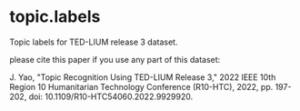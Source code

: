 # topic.labels
Topic labels for TED-LIUM release 3 dataset.

please cite this paper if you use any part of this dataset:

J. Yao, "Topic Recognition Using TED-LIUM Release 3," 2022 IEEE 10th Region 10 Humanitarian Technology Conference (R10-HTC), 2022, pp. 197-202, doi: 10.1109/R10-HTC54060.2022.9929920.

